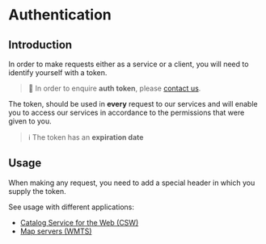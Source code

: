 # Authentication

## Introduction
In order to make requests either as a service or a client, you will need to identify yourself with a token.

> :information_desk_person: In order to enquire **auth token**, please [contact us](/classified/contact_us.md).

The token, should be used in **every** request to our services and will enable you to access our services in accordance to the permissions that were given to you. <br/>

> :information_source: The token has an **expiration date**

## Usage
When making any request, you need to add a special header in which you supply the token.

See usage with different applications:
- [Catalog Service for the Web (CSW)](/ogc-protocols/ogc-csw-auth.md)
- [Map servers (WMTS)](/map-servers/map_proxy_auth.md)
